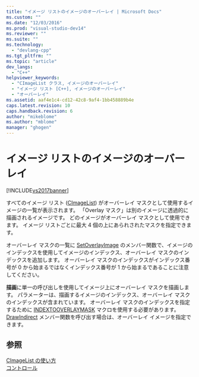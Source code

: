 ```yaml
---
title: "イメージ リストのイメージのオーバーレイ | Microsoft Docs"
ms.custom: ""
ms.date: "12/03/2016"
ms.prod: "visual-studio-dev14"
ms.reviewer: ""
ms.suite: ""
ms.technology: 
  - "devlang-cpp"
ms.tgt_pltfrm: ""
ms.topic: "article"
dev_langs: 
  - "C++"
helpviewer_keywords: 
  - "CImageList クラス, イメージのオーバーレイ"
  - "イメージ リスト [C++], イメージのオーバーレイ"
  - "オーバーレイ"
ms.assetid: aaf4e1c4-cd12-42c8-9af4-1bb458889b4e
caps.latest.revision: 10
caps.handback.revision: 6
author: "mikeblome"
ms.author: "mblome"
manager: "ghogen"
---
```

# イメージ リストのイメージのオーバーレイ
[!INCLUDE[vs2017banner](../assembler/inline/includes/vs2017banner.md)]

すべてのイメージ リスト \([CImageList](../Topic/CImageList%20Class.md)\) がオーバーレイ マスクとして使用するイメージの一覧が表示されます。  「Overlay マスク」は別のイメージに透過的に描画されるイメージです。  どのイメージがオーバーレイ マスクとして使用できます。  イメージ リストごとに最大 4 個の上にあられされたマスクを指定できます。  
  
 オーバーレイ マスクの一覧に [SetOverlayImage](../Topic/CImageList::SetOverlayImage.md) のメンバー関数で、イメージのインデックスを使用してイメージのインデックス、オーバーレイ マスクのインデックスを追加します。  オーバーレイ マスクのインデックスがインデックス番号が 0 から始まるではなくインデックス番号が 1 から始まるであることに注意してください。  
  
 **描画**に単一の呼び出しを使用してイメージ上にオーバーレイ マスクを描画します。  パラメーターは、描画するイメージのインデックス、オーバーレイ マスクのインデックスが含まれています。  オーバーレイ マスクのインデックスを指定するために [INDEXTOOVERLAYMASK](http://msdn.microsoft.com/library/windows/desktop/bb761408) マクロを使用する必要があります。  [DrawIndirect](../Topic/CImageList::DrawIndirect.md) メンバー関数を呼び出す場合は、オーバーレイ イメージを指定できます。  
  
## 参照  
 [CImageList の使い方](../mfc/using-cimagelist.md)   
 [コントロール](../mfc/controls-mfc.md)